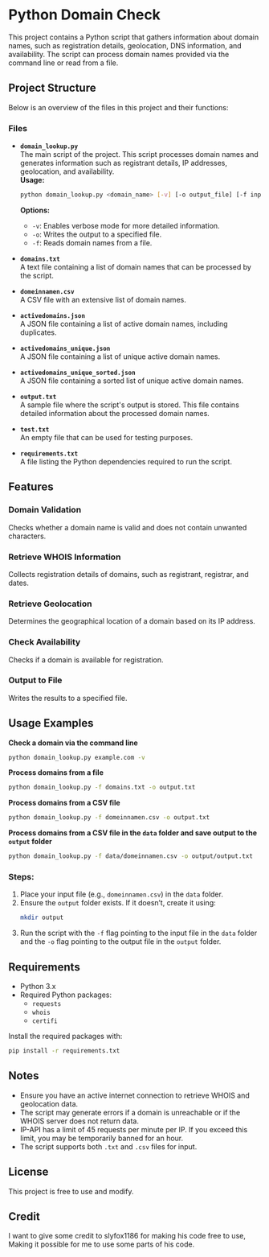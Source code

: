# Python Domain Check

This project contains a Python script that gathers information about domain names, such as registration details, geolocation, DNS information, and availability. The script can process domain names provided via the command line or read from a file.

## Project Structure

Below is an overview of the files in this project and their functions:

### Files

- **`domain_lookup.py`**  
  The main script of the project. This script processes domain names and generates information such as registrant details, IP addresses, geolocation, and availability.  
  **Usage:**  
  ```bash
  python domain_lookup.py <domain_name> [-v] [-o output_file] [-f input_file]
  ```
  **Options:**
  - `-v`: Enables verbose mode for more detailed information.
  - `-o`: Writes the output to a specified file.
  - `-f`: Reads domain names from a file.

- **`domains.txt`**  
  A text file containing a list of domain names that can be processed by the script.

- **`domeinnamen.csv`**  
  A CSV file with an extensive list of domain names.

- **`activedomains.json`**  
  A JSON file containing a list of active domain names, including duplicates.

- **`activedomains_unique.json`**  
  A JSON file containing a list of unique active domain names.

- **`activedomains_unique_sorted.json`**  
  A JSON file containing a sorted list of unique active domain names.

- **`output.txt`**  
  A sample file where the script's output is stored. This file contains detailed information about the processed domain names.

- **`test.txt`**  
  An empty file that can be used for testing purposes.

- **`requirements.txt`**  
  A file listing the Python dependencies required to run the script.

## Features

### Domain Validation
Checks whether a domain name is valid and does not contain unwanted characters.

### Retrieve WHOIS Information
Collects registration details of domains, such as registrant, registrar, and dates.

### Retrieve Geolocation
Determines the geographical location of a domain based on its IP address.

### Check Availability
Checks if a domain is available for registration.

### Output to File
Writes the results to a specified file.

## Usage Examples

**Check a domain via the command line**
```bash
python domain_lookup.py example.com -v
```

**Process domains from a file**
```bash
python domain_lookup.py -f domains.txt -o output.txt
```

**Process domains from a CSV file**
```bash
python domain_lookup.py -f domeinnamen.csv -o output.txt
```

**Process domains from a CSV file in the `data` folder and save output to the `output` folder**
```bash
python domain_lookup.py -f data/domeinnamen.csv -o output/output.txt
```

### Steps:
1. Place your input file (e.g., `domeinnamen.csv`) in the `data` folder.
2. Ensure the `output` folder exists. If it doesn’t, create it using:
   ```bash
   mkdir output
   ```
3. Run the script with the `-f` flag pointing to the input file in the `data` folder and the `-o` flag pointing to the output file in the `output` folder.

## Requirements

- Python 3.x
- Required Python packages:
  - `requests`
  - `whois`
  - `certifi`

Install the required packages with:
```bash
pip install -r requirements.txt
```

## Notes

- Ensure you have an active internet connection to retrieve WHOIS and geolocation data.
- The script may generate errors if a domain is unreachable or if the WHOIS server does not return data.
- IP-API has a limit of 45 requests per minute per IP. If you exceed this limit, you may be temporarily banned for an hour.
- The script supports both `.txt` and `.csv` files for input.

## License

This project is free to use and modify.

## Credit

I want to give some credit to slyfox1186 for making his code free to use, Making it possible for me to use some parts of his code.